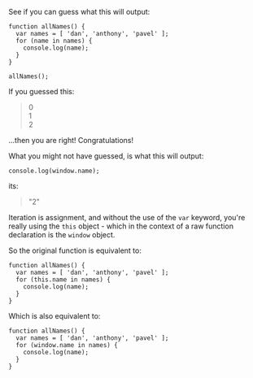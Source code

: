 See if you can guess what this will output:

    function allNames() {
      var names = [ 'dan', 'anthony', 'pavel' ];
      for (name in names) {
        console.log(name);
      }
    }
    
    allNames();


If you guessed this:

> 0<br/>
> 1<br/>
> 2<br/>


...then you are right! Congratulations!

What you might not have guessed, is what this will output:


    console.log(window.name);

its:

> "2"


Iteration is assignment, and without the use of the <code>var</code> keyword, you're really using the <code>this</code> object - which in the context of a raw function declaration is the <code>window</code> object.

So the original function is equivalent to:

    function allNames() {
      var names = [ 'dan', 'anthony', 'pavel' ];
      for (this.name in names) {
        console.log(name);
      }
    }

Which is also equivalent to:

    function allNames() {
      var names = [ 'dan', 'anthony', 'pavel' ];
      for (window.name in names) {
        console.log(name);
      }
    }
    
    